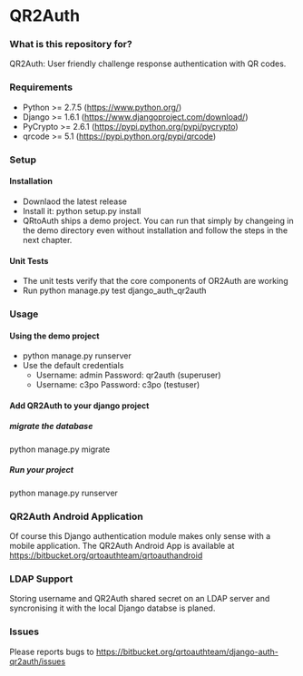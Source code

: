 # QR2Auth #


### What is this repository for? ###
QR2Auth: User friendly challenge response authentication with QR codes.


### Requirements ###
* Python >= 2.7.5      (https://www.python.org/)
* Django >= 1.6.1      (https://www.djangoproject.com/download/)
* PyCrypto >= 2.6.1    (https://pypi.python.org/pypi/pycrypto)
* qrcode >= 5.1        (https://pypi.python.org/pypi/qrcode)


### Setup ###
#### Installation ####
* Downlaod the latest release
* Install it: python setup.py install
* QRtoAuth ships a demo project. You can run that simply by changeing in the demo directory even without installation and follow the steps in the next chapter.

#### Unit Tests ####
* The unit tests verify that the core components of OR2Auth are working
* Run python manage.py test django\_auth\_qr2auth


### Usage ###
#### Using the demo project ####
* python manage.py runserver
* Use the default credentials
    * Username: admin Password: qr2auth (superuser)
    * Username: c3po Password: c3po     (testuser)

#### Add QR2Auth to your django project ####
##### migrate the database #####
python manage.py migrate

##### Run your project #####
python manage.py runserver


### QR2Auth Android Application ###
Of course this Django authentication module makes only sense with a mobile application.
The QR2Auth Android App is available at https://bitbucket.org/qrtoauthteam/qrtoauthandroid


### LDAP Support ###
Storing username and QR2Auth shared secret on an LDAP server and syncronising it with the local Django databse is
planed.


### Issues ###
Please reports bugs to https://bitbucket.org/qrtoauthteam/django-auth-qr2auth/issues
